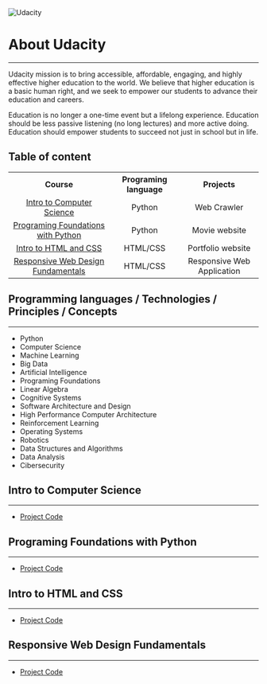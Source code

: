 

<img src="http://1onjea25cyhx3uvxgs4vu325.wpengine.netdna-cdn.com/wp-content/themes/udacity_wp_1_8/images/Udacity_Logo_SVG_200x35.svg" alt="Udacity" border="0">

<html>
<body>

<h1>About Udacity</h1>
<hr/>
<p>
  Udacity mission is to bring accessible, affordable, engaging, and highly effective higher education to the world. We believe that higher education is a basic human right, and we seek to empower our students to advance their education and careers.
</p>
<p>
Education is no longer a one-time event but a lifelong experience. Education should be less passive listening (no long lectures) and more active doing. Education should empower students to succeed not just in school but in life.
</p>
<h2>Table of content</h2>
<table >
   <tr>
    <th>Course</th>
    <th>Programing language</th>
    <th>Projects</th>
   </tr>
   <tr align="center">
    <td><a href="#itop">Intro to Computer Science</a></td>
    <td>Python</td>
    <td>Web Crawler</td>
   </tr>
   <tr align="center">
    <td><a href="#2">Programing Foundations with Python</a></td>
    <td>Python</td>
    <td>Movie website</td>
  </tr>
  <tr align="center">
    <td><a href="#3">Intro to HTML and CSS</a></td>
    <td>HTML/CSS</td>
    <td>Portfolio website</td>
   </tr>
   <tr align="center">
    <td><a href="#4">Responsive Web Design Fundamentals</a></td>
    <td>HTML/CSS</td>
    <td>Responsive Web Application</td>
   </tr>
 </table>
          
<h2>Programming languages / Technologies / Principles / Concepts</h2>
<hr/>
 <ul>
 <li>Python</li>
 <li>Computer Science</li>
 <li>Machine Learning</li>
 <li>Big Data</li>
 <li>Artificial Intelligence</li>
 <li>Programing Foundations</li>
 <li>Linear Algebra</li>
 <li>Cognitive Systems</li>
 <li>Software Architecture and Design</li>
 <li>High Performance Computer Architecture</li>
 <li>Reinforcement Learning</li>
 <li>Operating Systems</li>
 <li>Robotics</li>
 <li>Data Structures and Algorithms</li>
 <li>Data Analysis</li>
 <li>Cibersecurity</li>
 </ul>
 <h2 id="itop">Intro to Computer Science</h2>
 <hr/>
 <ul>
<li><a href="https://github.com/IvailoAtanasov/Udacity.com/tree/master/IntroToComputerScience">Project Code</a></li>
</ul>
<h2 id="2">Programing Foundations with Python</h2>
<hr/>
 <ul>
<li><a href="https://github.com/IvailoAtanasov/Udacity.com/tree/master/ProgramingFoundationsWithPython">Project Code</a></li>
</ul>
<h2 id="3">Intro to HTML and CSS</h2>
<hr/>
 <ul>
<li><a href="https://github.com/IvailoAtanasov/Udacity.com/tree/master/ResponsiveWebDesignFundamentals">Project Code</a></li>
</ul>
<h2 id="3">Responsive Web Design Fundamentals</h2>
<hr/>
 <ul>
<li><a href="https://github.com/IvailoAtanasov/Udacity.com/tree/master/IntroToHTMLAndCSS/Portfolio/framework">Project Code</a></li>
</ul>
</body>
</html>

